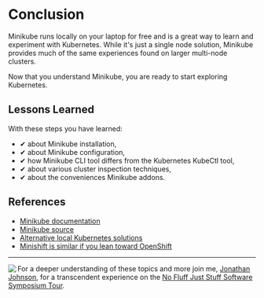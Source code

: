 # Conclusion #

Minikube runs locally on your laptop for free and is a great way to learn and experiment with Kubernetes. While it's just a single node solution, Minikube provides much of the same experiences found on larger multi-node clusters.

Now that you understand Minikube, you are ready to start exploring Kubernetes.

## Lessons Learned ##

With these steps you have learned:

- &#x2714; about Minikube installation,
- &#x2714; about Minikube configuration,
- &#x2714; how Minikube CLI tool differs from the Kubernetes KubeCtl tool,
- &#x2714; about various cluster inspection techniques,
- &#x2714; about the conveniences Minikube addons.

## References ##

- [Minikube documentation](https://kubernetes.io/docs/setup/minikube/)
- [Minikube source](https://github.com/kubernetes/minikube)
- [Alternative local Kubernetes solutions](https://kubernetes.io/docs/setup/pick-right-solution/#local-machine-solutions)
- [Minishift is similar if you lean toward OpenShift](https://github.com/minishift/minishift)

--------
<img align="left" src="/javajon/courses/kubernetes-fundamentals/minikube/assets/nfjs.png">

For a deeper understanding of these topics and more join me, [Jonathan Johnson](https://nofluffjuststuff.com/conference/speaker/jonathan_johnson), for a transcendent experience on the [No Fluff Just Stuff Software Symposium Tour](https://nofluffjuststuff.com).
